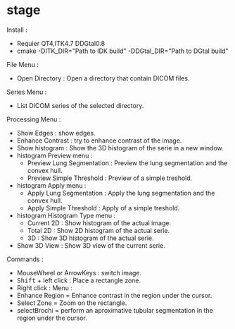 # stage


Install :
- Requier QT4,ITK4.7 DDGtal0.8
- cmake -DITK_DIR="Path to IDK build" -DDGtal_DIR="Path to DGtal build"



File Menu :
 - Open Directory : Open a directory that contain DICOM files.

Series Menu :
 - List DICOM series of the selected directory.

Processing Menu :
 - Show Edges : show edges.
 - Enhance Contrast : try to enhance contrast of the image.
 - Show histogram : Show the 3D histogram of the serie in a new window.
  - histogram Preview menu :
      - Preview Lung Segmentation : Preview the lung segmentation and the convex hull.
      - Preview Simple Threshold : Preview of a simple treshold.
  - histogram Apply menu :
      - Apply Lung Segmentation : Apply the lung segmentation and the convex hull.
      - Apply Simple Threshold : Apply of a simple treshold.
  - histogram Histogram Type menu :
      - Current 2D : Show histogram of the actual image.
      - Total 2D : Show 2D histogram of the actual serie.
      - 3D : Show 3D histogram of the actual serie.
 - Show 3D View : Show 3D view of the current serie.

Commands :
 - MouseWheel or ArrowKeys : switch image.
 - <kbd>Shift</kbd> + left click : Place a rectangle zone.
 - Right click : Menu :
  - Enhance Region = Enhance contrast in the region under the cursor.
  - Select Zone = Zoom on the rectangle.
  - selectBrochi = perform an aproximative tubular segmentation in the region under the cursor.





